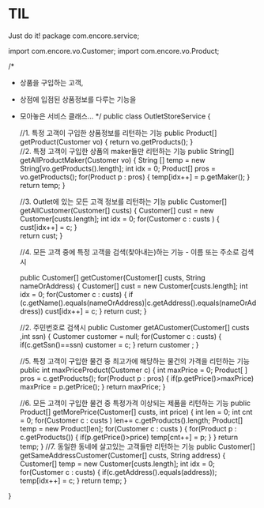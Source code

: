 # TIL
Just do it!
package com.encore.service;

import com.encore.vo.Customer;
import com.encore.vo.Product;

/*
 * 상품을 구입하는 고객,
 * 상점에 입점된 상품정보를 다루는 기능을 
 * 모아놓은 서비스 클래스...
 */
public class OutletStoreService {

	//1. 특정 고객이 구입한 상품정보를 리턴하는 기능
	public Product[] getProduct(Customer vo) {
		return vo.getProducts();
	}	
	//2. 특정 고객이 구입한 상품의 maker들만 리턴하는 기능
	public String[] getAllProductMaker(Customer vo) {
	String [] temp = new String[vo.getProducts().length];
	int idx = 0;
	Product[] pros = vo.getProducts(); 
		for(Product p : pros) {
			temp[idx++] = p.getMaker();
		}	
		return temp;
	}	
	
	//3. Outlet에 있는 모든 고객 정보를 리턴하는 기능
	public Customer[] getAllCustomer(Customer[] custs) {
		Customer[] cust = new Customer[custs.length];
		int idx = 0;
			for(Customer c : custs ) {
				cust[idx++] = c;
			}	
		return cust;
	}
	
	//4. 모든 고객 중에 특정 고객을 검색(찾아내는)하는 기능 - 이름 또는 주소로 검색시
		
	public Customer[] getCustomer(Customer[] custs, String nameOrAddress) {
		Customer[] cust = new Customer[custs.length];
		int idx = 0;
		for(Customer c : custs) {
			if (c.getName().equals(nameOrAddress)|c.getAddress().equals(nameOrAddress))
				cust[idx++] = c;
		}
		return cust;
	}
	
	//2. 주민번호로 검색시
	public Customer getACustomer(Customer[] custs ,int ssn) {
		Customer customer = null;
		for(Customer c : custs) {
			if(c.getSsn()==ssn) customer = c;
		}
		return customer ;
	}
	
	//5. 특정 고객이 구입한 물건 중 최고가에 해당하는 물건의 가격을 리턴하는 기능
	public int maxPriceProduct(Customer c) {
		int maxPrice = 0;
		Product[ ] pros = c.getProducts();
		for(Product p : pros) {
			if(p.getPrice()>maxPrice) maxPrice = p.getPrice();
		}
		return maxPrice;
	}
	

	//6. 모든 고객이 구입한 물건 중 특정가격 이상되는 제품을 리턴하는 기능
	public Product[] getMorePrice(Customer[] custs, int price) {
		int len = 0;
		int cnt = 0;
		for(Customer c : custs )
			len+= c.getProducts().length;
		Product[] temp = new Product[len];
		for(Customer c : custs ) {
			for(Product p : c.getProducts()) {
				if(p.getPrice()>price) temp[cnt++] = p;
			}
		}
		return temp;
	}
	//7. 동일한 동네에 살고있는 고객들만 리턴하는 기능
	public Customer[] getSameAddressCustomer(Customer[] custs, String address) {
		Customer[] temp = new Customer[custs.length];
		int idx = 0;
		for(Customer c : custs) {
			if(c.getAddress().equals(address));
			temp[idx++] = c;
		}
		return temp;
	}
	
}
